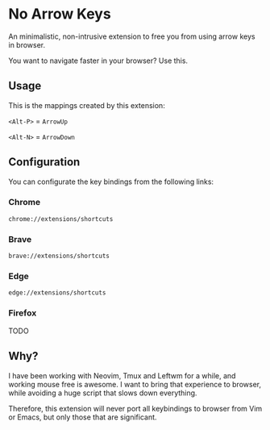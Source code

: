 # No Arrow Keys

An minimalistic, non-intrusive extension to free you from using arrow keys in browser.

You want to navigate faster in your browser? Use this.

## Usage

This is the mappings created by this extension:

`<Alt-P>` = `ArrowUp`

`<Alt-N>` = `ArrowDown`

## Configuration

You can configurate the key bindings from the following links:

### Chrome

`chrome://extensions/shortcuts`

### Brave

`brave://extensions/shortcuts`

### Edge

`edge://extensions/shortcuts`

### Firefox

TODO

## Why?

I have been working with Neovim, Tmux and Leftwm for a while, and working mouse free is awesome. I want to bring that experience to browser, while avoiding a huge script that slows down everything.

Therefore, this extension will never port all keybindings to browser from Vim or Emacs, but only those that are significant.
